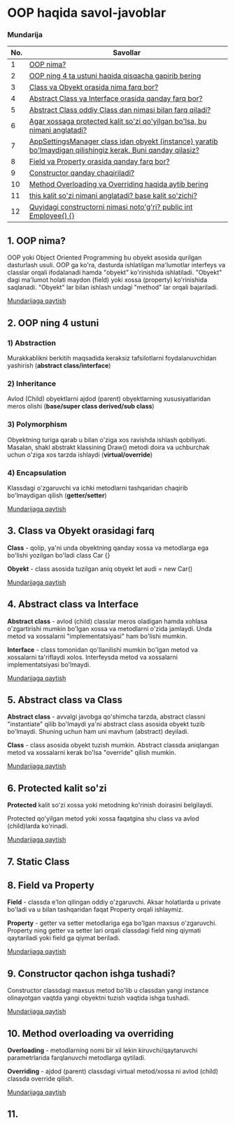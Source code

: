 # OOP haqida savol-javoblar

### Mundarija
| No. | Savollar |
| --- | --- |
| 1 | [OOP nima?](https://github.com/OybekMavlonov/OOP-savol-javoblar#1-oop-nima) |
| 2 | [OOP ning 4 ta ustuni haqida qisqacha gapirib bering](https://github.com/OybekMavlonov/OOP-savol-javoblar#2-oop-ning-4-ustuni) |
| 3 | [Class va Obyekt orasida nima farq bor?](https://github.com/OybekMavlonov/OOP-savol-javoblar#3-class-va-obyekt-orasidagi-farq) |
| 4 | [Abstract Class va Interface orasida qanday farq bor?](https://github.com/OybekMavlonov/OOP-savol-javoblar#4-Abstract-class-va-Interface) |
| 5 | [Abstract Class oddiy Class dan nimasi bilan farq qiladi?](https://github.com/OybekMavlonov/OOP-savol-javoblar#5-Abstract-class-va-Class) |
| 6 | [Agar xossaga protected kalit so'zi qo'yilgan bo'lsa, bu nimani anglatadi?](https://github.com/OybekMavlonov/OOP-savol-javoblar#6-Protected-kalit-so'zi) |
| 7 | [AppSettingsManager class idan obyekt (instance) yaratib bo'lmaydigan qilishingiz kerak. Buni qanday qilasiz?](https://github.com/OybekMavlonov/OOP-savol-javoblar#7-Static-Class) |
| 8 | [Field va Property orasida qanday farq bor?](https://github.com/OybekMavlonov/OOP-savol-javoblar#8-Field-va-Property) |
| 9 | [Constructor qanday chaqiriladi?](https://github.com/OybekMavlonov/OOP-savol-javoblar#9-Constructor-qachon-ishga-tushadi?) |
| 10 | [Method Overloading va Overriding haqida aytib bering](https://github.com/OybekMavlonov/OOP-savol-javoblar#10-Method-overloading-va-overriding) |
| 11 | [this kalit so'zi nimani anglatadi? base kalit so'zichi?](https://github.com/OybekMavlonov/OOP-savol-javoblar#11-oop-nima) |
| 12 | [Quyidagi constructorni nimasi noto'g'ri?  public int Employee() {}](https://github.com/OybekMavlonov/OOP-savol-javoblar#12-oop-nima) |

## 1. OOP nima?
OOP yoki Object Oriented Programming bu obyekt asosida qurilgan dasturlash usuli. OOP ga ko'ra, dasturda ishlatilgan ma'lumotlar interfeys va classlar orqali
ifodalanadi hamda "obyekt" ko'rinishida ishlatiladi. "Obyekt" dagi ma'lumot holati maydon (field) yoki xossa (property) ko'rinishida saqlanadi. "Obyekt" lar bilan ishlash undagi "method" lar orqali bajariladi.

[Mundarijaga qaytish](https://github.com/OybekMavlonov/OOP-savol-javoblar)
## 2. OOP ning 4 ustuni
### 1) Abstraction
Murakkablikni berkitih maqsadida keraksiz tafsilotlarni foydalanuvchidan yashirish (**abstract class/interface**)
### 2) Inheritance
Avlod (Child) obyektlarni ajdod (parent) obyektlarning xususiyatlaridan meros olishi (**base/super class derived/sub class**)
### 3) Polymorphism
Obyektning turiga qarab u bilan o'ziga xos ravishda ishlash qobiliyati. Masalan, shakl abstrakt klassining Draw() metodi doira va uchburchak uchun o'ziga xos tarzda 
ishlaydi (**virtual/override**) 
### 4) Encapsulation
Klassdagi o'zgaruvchi va ichki metodlarni tashqaridan chaqirib bo'lmaydigan qilish (**getter/setter**)

[Mundarijaga qaytish](https://github.com/OybekMavlonov/OOP-savol-javoblar)
## 3. Class va Obyekt orasidagi farq
**Class** - qolip, ya'ni unda obyektning qanday xossa va metodlarga ega bo'lishi yozilgan bo'ladi
class Car {}

**Obyekt** - class asosida tuzilgan aniq obyekt
let audi = new Car()

[Mundarijaga qaytish](https://github.com/OybekMavlonov/OOP-savol-javoblar)
## 4. Abstract class va Interface
**Abstract class** - avlod (child) classlar meros oladigan hamda xohlasa o'zgartirishi mumkin bo'lgan xossa va metodlarni o'zida jamlaydi. Unda metod va xossalarni
"implementatsiyasi" ham bo'lishi mumkin.

**Interface** - class tomonidan qo'llanilishi mumkin bo'lgan metod va xossalarni ta'riflaydi xolos. Interfeysda metod va xossalarni implementatsiyasi bo'lmaydi.

[Mundarijaga qaytish](https://github.com/OybekMavlonov/OOP-savol-javoblar)
## 5. Abstract class va Class
**Abstract class** - avvalgi javobga qo'shimcha tarzda, abstract classni "instantiate" qilib bo'lmaydi ya'ni abstract class asosida obyekt tuzib bo'lmaydi. 
Shuning uchun ham uni mavhum (abstract) deyiladi.

**Class** - class asosida obyekt tuzish mumkin. Abstract classda aniqlangan metod va xossalarni kerak bo'lsa "override" qilish mumkin.

[Mundarijaga qaytish](https://github.com/OybekMavlonov/OOP-savol-javoblar)

## 6. Protected kalit so'zi
**Protected** kalit so'zi xossa yoki metodning ko'rinish doirasini belgilaydi.

Protected qo'yilgan metod yoki xossa faqatgina shu class va avlod (child)larda ko'rinadi.

[Mundarijaga qaytish](https://github.com/OybekMavlonov/OOP-savol-javoblar)

## 7. Static Class
## 8. Field va Property
**Field** - classda e'lon qilingan oddiy o'zgaruvchi. Aksar holatlarda u private bo'ladi va u bilan tashqaridan faqat Property orqali ishlaymiz.

**Property** - getter va setter metodlariga ega bo'lgan maxsus o'zgaruvchi. Property ning getter va setter lari orqali classdagi field ning qiymati qaytariladi
yoki field ga qiymat beriladi.

[Mundarijaga qaytish](https://github.com/OybekMavlonov/OOP-savol-javoblar)
## 9. Constructor qachon ishga tushadi?
Constructor classdagi maxsus metod bo'lib u classdan yangi instance olinayotgan vaqtda yangi obyektni tuzish vaqtida ishga tushadi.

[Mundarijaga qaytish](https://github.com/OybekMavlonov/OOP-savol-javoblar)
## 10. Method overloading va overriding
**Overloading** - metodlarning nomi bir xil lekin kiruvchi/qaytaruvchi parametrlarida farqlanuvchi metodlarga qytiladi.

**Overriding** - ajdod (parent) classdagi virtual metod/xossa ni avlod (child) classda override qilish.

[Mundarijaga qaytish](https://github.com/OybekMavlonov/OOP-savol-javoblar)
## 11. 
